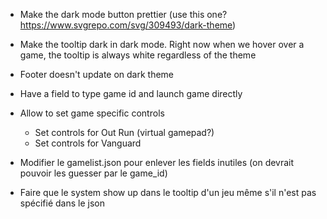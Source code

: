 - Make the dark mode button prettier (use this one?
  https://www.svgrepo.com/svg/309493/dark-theme)
- Make the tooltip dark in dark mode. Right now when we hover over a
  game, the tooltip is always white regardless of the theme
- Footer doesn't update on dark theme
- Have a field to type game id and launch game directly
- Allow to set game specific controls
  - Set controls for Out Run (virtual gamepad?)
  - Set controls for Vanguard 


- Modifier le gamelist.json pour enlever les fields inutiles (on devrait pouvoir les guesser par le game_id)
- Faire que le system show up dans le tooltip d'un jeu même s'il n'est pas spécifié dans le json